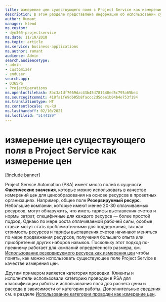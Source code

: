 ```yaml
---
title: измерение цен существующего поля в Project Service как измерение цен
description: В этом разделе представлена информация об использовании существующих полей Project Service в качестве измерений цен.
author: Rumant
manager: kfend
ms.custom:
- dyn365-projectservice
ms.date: 11/19/2018
ms.topic: article
ms.service: business-applications
ms.author: rumant
audience: Admin
search.audienceType:
- admin
- customizer
- enduser
search.app:
- D365PS
- ProjectOperations
ms.openlocfilehash: 8bc3a1df7669dac43b45d781448ed5c795a65be4
ms.sourcegitcommit: 418fa1fe9d605b8faccc2d5dee1b04b4e753f194
ms.translationtype: HT
ms.contentlocale: ru-RU
ms.lasthandoff: 02/10/2021
ms.locfileid: "5144189"
---
```

# <a name="use-an-existing-field-in-project-service-as-a-pricing-dimension"></a>измерение цен существующего поля в Project Service как измерение цен

[!include [banner](../includes/psa-now-project-operations.md)]

Project Service Automation (PSA) имеет много полей в сущности **Фактические значения**, которые можно использовать в качестве измерений цен для ценообразования на основе ресурсов в проектных организациях. Например, общее поле **Резервируемый ресурс**. Небольшие компании, которые имеют менее 20-30 оплачиваемых ресурсов, могут обнаружить, что иметь тарифы выставления счетов и нормы затрат, специфичные для каждого ресурса — более простой подход. Однако по мере роста оплачиваемой рабочей силы, особые ставки могут стать проблематичными для поддержания, так как стоимость ресурсов и тарифы выставления счетов начинают меняться по мере продвижения ресурсов, получения большего опыта или приобретения других наборов навыков. Поскольку этот подход по-прежнему работает для компаний определенного размера, см. [Использование резервируемого ресурса как измерения цен](bookable-resource-pricing-dimension.md) чтобы понять, как можно использовать существующее поле Project Service в качестве измерения цен.

Другим примером является категория проводки. Клиенты и исполнители использовали категорию проводки в PSA для классификации работы и использования поля для расчета цены и расхода в зависимости от категории работы. Дополнительные сведения см. в разделе [Использование категории проводки как измерение цен](transaction-category-pricing-dimension.md).
